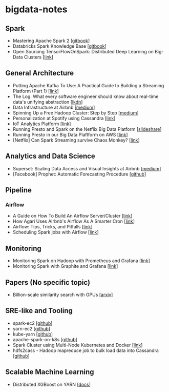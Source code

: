 # bigdata-notes

## Spark

- Mastering Apache Spark 2 [[gitbook](https://www.gitbook.com/book/jaceklaskowski/mastering-apache-spark/details)]
- Databricks Spark Knowledge Base [[gitbook](https://www.gitbook.com/book/databricks/databricks-spark-knowledge-base/details)]
- Open Sourcing TensorFlowOnSpark: Distributed Deep Learning on Big-Data Clusters [[link](https://yahoo.tumblr.com/post/157196637189/open-sourcing-tensorflowonspark-distributed-deep)]

## General Architecture

- Putting Apache Kafka To Use: A Practical Guide to Building a Streaming Platform (Part 1) [[link](https://www.confluent.io/blog/stream-data-platform-1/)]
- The Log: What every software engineer should know about real-time data's unifying abstraction [[lkdn](https://engineering.linkedin.com/distributed-systems/log-what-every-software-engineer-should-know-about-real-time-datas-unifying)]
- Data Infrastructure at Airbnb [[medium](https://medium.com/airbnb-engineering/data-infrastructure-at-airbnb-8adfb34f169c#.qf6fnbkxq)]
- Spinning Up a Free Hadoop Cluster: Step by Step [[medium](https://blog.insightdatascience.com/spinning-up-a-free-hadoop-cluster-step-by-step-c406d56bae42#.k30g6iamd)]
- Personalization at Spotify using Cassandra [[link](https://labs.spotify.com/2015/01/09/personalization-at-spotify-using-cassandra/)]
- IoT Analytics Platform [[link](https://blog.codecentric.de/en/2016/07/iot-analytics-platform/)]
- Running Presto and Spark on the Netflix Big Data Platform [[slideshare](https://www.slideshare.net/AmazonWebServices/bdt303-running-spark-and-presto-on-the-netflix-big-data-platform)]
- Running Presto in our Big Data Plaftform on AWS [[link](http://techblog.netflix.com/2014/10/using-presto-in-our-big-data-platform.html)]
- [Netflix] Can Spark Streaming survive Chaos Monkey? [[link](http://techblog.netflix.com/2015/03/can-spark-streaming-survive-chaos-monkey.html)]

## Analytics and Data Science

- Superset: Scaling Data Access and Visual Insights at Airbnb [[medium](https://medium.com/airbnb-engineering/superset-scaling-data-access-and-visual-insights-at-airbnb-3ce3e9b88a7f#.qprvofuypu)]
- [Facebook] Prophet: Automatic Forecasting Procedure [[github](https://github.com/facebookincubator/prophet)]

## Pipeline

### Airflow

- A Guide on How To Build An Airflow Server/Cluster [[link](https://stlong0521.github.io/20161023%20-%20Airflow.html)]
- How Agari Uses Airbnb's Airflow As A Smarter Cron [[link](http://highscalability.com/blog/2015/9/3/how-agari-uses-airbnbs-airflow-as-a-smarter-cron.html)]
- Airflow: Tips, Tricks, and Pitfalls [[link](https://medium.com/handy-tech/airflow-tips-tricks-and-pitfalls-9ba53fba14eb#.efdfqp58p)]
- Scheduling Spark jobs with Airflow [[link](https://blog.insightdatascience.com/scheduling-spark-jobs-with-airflow-4c66f3144660#.3iqu1n40e)]

## Monitoring

- Monitoring Spark on Hadoop with Prometheus and Grafana [[link](http://rokroskar.github.io/monitoring-spark-on-hadoop-with-prometheus-and-grafana.html)]
- Monitoring Spark with Graphite and Grafana [[link](http://www.hammerlab.org/2015/02/27/monitoring-spark-with-graphite-and-grafana/)]


## Papers (No specific topic)

- Billion-scale similarity search with GPUs [[arxiv](https://arxiv.org/pdf/1702.08734.pdf)]

## SRE-like and Tooling

- spark-ec2 [[github](https://github.com/amplab/spark-ec2)]
- yarn-ec2 [[github](https://github.com/tqchen/yarn-ec2)]
- kube-yarn [[github](https://github.com/Comcast/kube-yarn)]
- apache-spark-on-k8s [[github](https://github.com/apache-spark-on-k8s/spark)]
- Spark Cluster using Multi-Node Kubernetes and Docker [[link](https://datasterix.com/2016/09/03/spark-cluster-using-multi-node-kubernetes-and-docker/)]
- hdfs2cass - Hadoop mapreduce job to bulk load data into Cassandra [[github](https://github.com/spotify/hdfs2cass)]

## Scalable Machine Learning

- Distributed XGBoost on YARN [[docs](https://xgboost.readthedocs.io/en/latest/tutorials/aws_yarn.html)]
